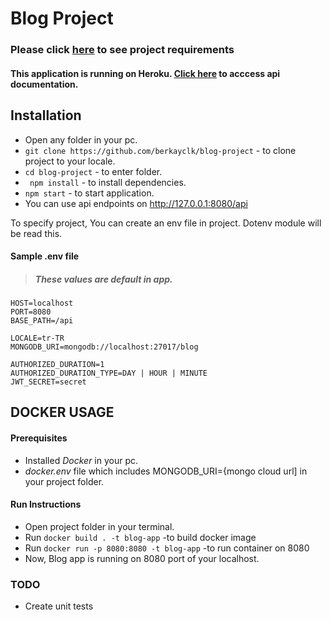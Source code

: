 # Blog Project 
### Please click [here][requirementUrl] to see project requirements
#### This application is running on Heroku. [Click here][herokuDoc] to acccess api documentation.

[requirementUrl]: https://github.com/berkayclk/blog-project/blob/release/prod/ProjectRequirements.md
[herokuDoc]: https://blog-app-prod.herokuapp.com/api/doc/

## Installation
 - Open any folder in your pc.
 - ``` git clone https://github.com/berkayclk/blog-project ``` - to clone project to your locale.   
 - ```cd blog-project``` - to enter folder.    
 - ``` npm install```  - to install dependencies.   
 - ``` npm start ``` - to start application.  
 - You can use api endpoints on http://127.0.0.1:8080/api
  
To specify project, You can create an env file in project. Dotenv module will be read this. 
 #### Sample .env file
 > ##### These values are default in app.

```
HOST=localhost
PORT=8080
BASE_PATH=/api

LOCALE=tr-TR
MONGODB_URI=mongodb://localhost:27017/blog

AUTHORIZED_DURATION=1
AUTHORIZED_DURATION_TYPE=DAY | HOUR | MINUTE
JWT_SECRET=secret

```

## DOCKER USAGE

#### Prerequisites 
 - Installed *Docker* in your pc.
 - *docker.env* file which includes MONGODB_URI={mongo cloud url] in your project folder.
#### Run Instructions
  - Open project folder in your terminal.
  - Run ``` docker build . -t blog-app ``` -to build docker image  
  - Run ``` docker run -p 8080:8080 -t blog-app ```  -to run container on 8080
  - Now, Blog app is running on 8080 port of your localhost.

### TODO
  - Create unit tests

